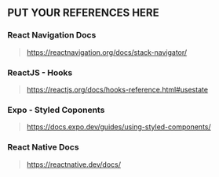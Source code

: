 ## PUT YOUR REFERENCES HERE

### React Navigation Docs

> https://reactnavigation.org/docs/stack-navigator/

### ReactJS - Hooks

> https://reactjs.org/docs/hooks-reference.html#usestate

### Expo - Styled Coponents

> https://docs.expo.dev/guides/using-styled-components/

### React Native Docs
> https://reactnative.dev/docs/
